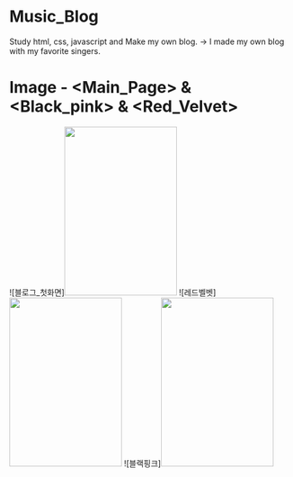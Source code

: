 # Music_Blog
Study html, css, javascript and Make my own blog.
-> I made my own blog with my favorite singers.

Image - <Main_Page> & <Black_pink> & <Red_Velvet>
========================================
<div>
![블로그_첫화면]<img src="https://user-images.githubusercontent.com/67899069/89726563-c2e43600-da56-11ea-924d-666190ff63eb.png" width="200" height="300px"></img>
![레드벨벳]<img src="https://user-images.githubusercontent.com/67899069/89726566-c7105380-da56-11ea-9970-b0835914dd9a.png" width="200" height="300px"></img>
![블랙핑크]<img src="https://user-images.githubusercontent.com/67899069/89726567-caa3da80-da56-11ea-9f3c-137839a172ed.png" width="200" height="300px"></img>
</div>

